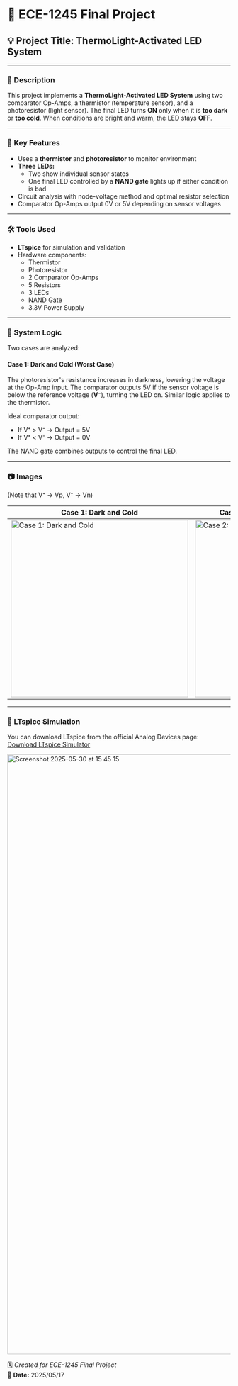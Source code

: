 # 🔧 ECE-1245 Final Project

## 💡 Project Title: ThermoLight-Activated LED System

---

### 📘 Description

This project implements a **ThermoLight-Activated LED System** using two comparator Op-Amps, a thermistor (temperature sensor), and a photoresistor (light sensor). The final LED turns **ON** only when it is **too dark** or **too cold**. When conditions are bright and warm, the LED stays **OFF**.

---

### 🔑 Key Features

- Uses a **thermistor** and **photoresistor** to monitor environment  
- **Three LEDs:**  
  - Two show individual sensor states  
  - One final LED controlled by a **NAND gate** lights up if either condition is bad  
- Circuit analysis with node-voltage method and optimal resistor selection  
- Comparator Op-Amps output 0V or 5V depending on sensor voltages  

---

### 🛠️ Tools Used

- **LTspice** for simulation and validation  
- Hardware components:  
  - Thermistor  
  - Photoresistor  
  - 2 Comparator Op-Amps  
  - 5 Resistors  
  - 3 LEDs  
  - NAND Gate  
  - 3.3V Power Supply  

---

### 🚀 System Logic

Two cases are analyzed:

#### Case 1: Dark and Cold (Worst Case)  

The photoresistor's resistance increases in darkness, lowering the voltage at the Op-Amp input. The comparator outputs 5V if the sensor voltage is below the reference voltage (**V⁻**), turning the LED on. Similar logic applies to the thermistor.  

Ideal comparator output:  
- If V⁺ > V⁻ → Output = 5V  
- If V⁺ < V⁻ → Output = 0V  

The NAND gate combines outputs to control the final LED.

---

### 📷 Images  
(Note that V⁺ -> Vp, V⁻ -> Vn)

| **Case 1: Dark and Cold** | **Case 2: Bright and Warm (Best Case)** |
|---------------------------|-----------------------------------------|
| <img src="https://github.com/user-attachments/assets/3daacb60-1ff8-4983-b1aa-2d64ca3f7a41" width="400" alt="Case 1: Dark and Cold" /><br> | <img src="https://github.com/user-attachments/assets/a67d3e14-e22c-474d-87e0-79d8b2700535" width="400" alt="Case 2: Bright and Warm" /><br> |

---

### 🧪 LTspice Simulation

You can download LTspice from the official Analog Devices page:  
[Download LTspice Simulator](https://www.analog.com/en/resources/design-tools-and-calculators/ltspice-simulator.html)

<img width="1354" alt="Screenshot 2025-05-30 at 15 45 15" src="https://github.com/user-attachments/assets/528c2254-a97c-41c2-aee3-84eee54c8d0e" />



🗓️ *Created for ECE-1245 Final Project*  
📅 **Date:** 2025/05/17
